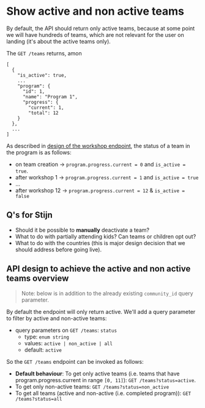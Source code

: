 # Show active and non active teams

By default, the API should return only active teams, because at some point we will have hundreds of teams, which are not relevant for the user on landing (it's about the active teams only).

The `GET /teams` returns, amon
```
[
  {
    "is_active": true,
    ...
    "program": {
      "id": 1,
      "name": "Program 1",
      "progress": {
        "current": 1,
        "total": 12
    }
  },
  ...
]
```
As described in [design of the workshop endpoint](02-workshop-endpoint.md), the status
of a team in the program is as follows:
- on team creation -> `program.progress.current = 0` and `is_active = true`.
- after workshop 1 -> `program.progress.current = 1` and `is_active = true`
- ...
- after workshop 12 -> `program.progress.current = 12` & `is_active = false`


## Q's for Stijn
- Should it be possible to **manually** deactivate a team?
- What to do with partially attending kids? Can teams or children opt out?
- What to do with the countries (this is major design decision that we should address before going live).


## API design to achieve the active and non active teams overview

> Note: below is in addition to the already existing `community_id` query parameter.

By default the endpoint will only return active. We'll add a query parameter to filter by active and non-active teams:

- query parameters on `GET /teams`: `status`
  - type: `enum string`
  - values: `active | non_active | all`
  - default: `active`

So the `GET /teams` endpoint can be invoked as follows:
- **Default behaviour**: To get only active teams (i.e. teams that have program.progress.current in range `[0, 11]`): `GET /teams?status=active`. 
- To get only non-active teams: `GET /teams?status=non_active`
- To get all teams (active and non-active (i.e. completed program)): `GET /teams?status=all`

